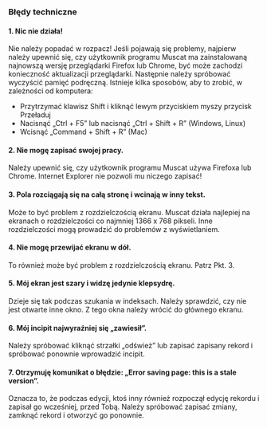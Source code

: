### Błędy techniczne

#### 1. Nic nie działa!

Nie należy popadać w rozpacz! Jeśli pojawają się problemy, najpierw należy upewnić się, czy użytkownik programu Muscat ma zainstalowaną najnowszą wersję przeglądarki Firefox lub Chrome, być może zachodzi konieczność aktualizacji przeglądarki. Następnie należy spróbować wyczyścić pamięć podręczną. Istnieje kilka sposobów, aby to zrobić, w zależności od komputera:
- Przytrzymać klawisz Shift i kliknąć lewym przyciskiem myszy przycisk Przeładuj
- Nacisnąć „Ctrl + F5” lub nacisnąć „Ctrl + Shift + R” (Windows, Linux)
- Wcisnąć „Command + Shift + R” (Mac)

#### 2. Nie mogę zapisać swojej pracy.

Należy upewnić się, czy użytkownik programu Muscat używa Firefoxa lub Chrome. Internet Explorer nie pozwoli mu niczego zapisać!

#### 3. Pola rozciągają się na całą stronę i wcinają w inny tekst.

Może to być problem z rozdzielczością ekranu. Muscat działa najlepiej na ekranach o rozdzielczości co najmniej 1366 x 768 pikseli. Inne rozdzielczości mogą prowadzić do problemów z wyświetlaniem.

#### 4. Nie mogę przewijać ekranu w dół.

To również może być problem z rozdzielczością ekranu. Patrz Pkt. 3.

#### 5. Mój ekran jest szary i widzę jedynie klepsydrę.

Dzieje się tak podczas szukania w indeksach. Należy sprawdzić, czy nie jest otwarte inne okno. Z tego okna należy wrócić do głównego ekranu.

#### 6. Mój incipit najwyraźniej się „zawiesił”.

Należy spróbować kliknąć strzałki „odśwież” lub zapisać zapisany rekord i spróbować ponownie wprowadzić incipit.

#### 7. Otrzymuję komunikat o błędzie: „Error saving page: this is a stale version”.

Oznacza to, że podczas edycji, ktoś inny również rozpoczął edycję rekordu i zapisał go wcześniej, przed Tobą. Należy spróbować zapisać zmiany, zamknąć rekord i otworzyć go ponownie.

